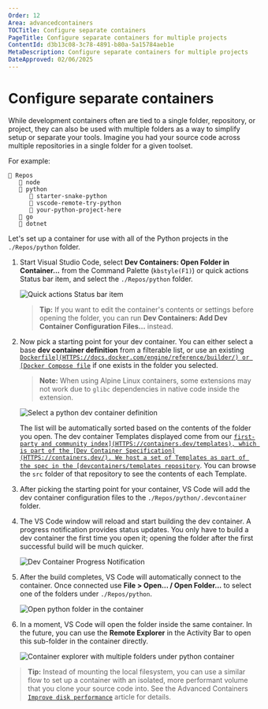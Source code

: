 ```yaml
---
Order: 12
Area: advancedcontainers
TOCTitle: Configure separate containers
PageTitle: Configure separate containers for multiple projects
ContentId: d3b13c08-3c78-4891-b80a-5a15784aeb1e
MetaDescription: Configure separate containers for multiple projects
DateApproved: 02/06/2025
---
```


# Configure separate containers

While development containers often are tied to a single folder, repository, or
project, they can also be used with multiple folders as a way to simplify setup
or separate your tools. Imagine you had your source code across multiple
repositories in a single folder for a given toolset.

For example:

```
📁 Repos
   📁 node
   📁 python
      📁 starter-snake-python
      📁 vscode-remote-try-python
      📁 your-python-project-here
   📁 go
   📁 dotnet
```

Let's set up a container for use with all of the Python projects in the
`./Repos/python` folder.

1. Start Visual Studio Code, select **Dev Containers: Open Folder in
   Container...** from the Command Palette (`kbstyle(F1)`) or quick actions
   Status bar item, and select the `./Repos/python` folder.

    ![`Quick actions Status bar item`](images/configure-separate-containers/remote-dev-status-bar.png)

    > **Tip:** If you want to edit the container's contents or settings before
    > opening the folder, you can run **Dev Containers: Add Dev Container
    > Configuration Files...** instead.

2. Now pick a starting point for your dev container. You can either select a
   base **dev container definition** from a filterable list, or use an existing
   [`Dockerfile](HTTPS://docs.docker.com/engine/reference/builder/) or
   [Docker Compose file`](HTTPS://docs.docker.com/compose/compose-file/#compose-file-structure-and-examples)
   if one exists in the folder you selected.

    > **Note:** When using Alpine Linux containers, some extensions may not work
    > due to `glibc` dependencies in native code inside the extension.

    ![`Select a python dev container definition`](images/configure-separate-containers/select-dev-container-def-python.png)

    The list will be automatically sorted based on the contents of the folder
    you open. The dev container Templates displayed come from our
    [`first-party and community index](HTTPS://containers.dev/templates), which
    is part of the [Dev Container Specification](HTTPS://containers.dev/). We
    host a set of Templates as part of the spec in the
    [devcontainers/templates repository`](HTTPS://github.com/devcontainers/templates).
    You can browse the `src` folder of that repository to see the contents of
    each Template.

3. After picking the starting point for your container, VS Code will add the dev
   container configuration files to the `./Repos/python/.devcontainer` folder.

4. The VS Code window will reload and start building the dev container. A
   progress notification provides status updates. You only have to build a dev
   container the first time you open it; opening the folder after the first
   successful build will be much quicker.

    ![`Dev Container Progress Notification`](images/configure-separate-containers/dev-container-progress.png)

5. After the build completes, VS Code will automatically connect to the
   container. Once connected use **File > Open... / Open Folder...** to select
   one of the folders under `./Repos/python`.

    ![`Open python folder in the container`](images/configure-separate-containers/open-folder-python.png)

6. In a moment, VS Code will open the folder inside the same container. In the
   future, you can use the **Remote Explorer** in the Activity Bar to open this
   sub-folder in the container directly.

    ![`Container explorer with multiple folders under python container`](images/configure-separate-containers/containers-explorer-python.png)

> **Tip:** Instead of mounting the local filesystem, you can use a similar flow
> to set up a container with an isolated, more performant volume that you clone
> your source code into. See the Advanced Containers
> [`Improve disk performance`](/remote/advancedcontainers/improve-performance.md#use-a-named-volume-for-your-entire-source-tree)
> article for details.
